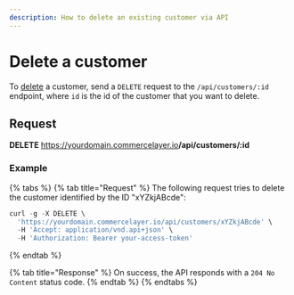 ```yaml
---
description: How to delete an existing customer via API
---
```


# Delete a customer

To <a href="https://docs.commercelayer.io/developers/deleting-resources" target="_blank">delete</a> a customer, send a `DELETE` request to the `/api/customers/:id` endpoint, where `id` is the id of the customer that you want to delete.

## Request

**DELETE** https://yourdomain.commercelayer.io<b>/api/customers/:id</b>

### Example

{% tabs %}
{% tab title="Request" %}
The following request tries to delete the customer identified by the ID "xYZkjABcde":

```javascript
curl -g -X DELETE \
  'https://yourdomain.commercelayer.io/api/customers/xYZkjABcde' \
  -H 'Accept: application/vnd.api+json' \
  -H 'Authorization: Bearer your-access-token'
```
{% endtab %}

{% tab title="Response" %}
On success, the API responds with a `204 No Content` status code.
{% endtab %}
{% endtabs %}

